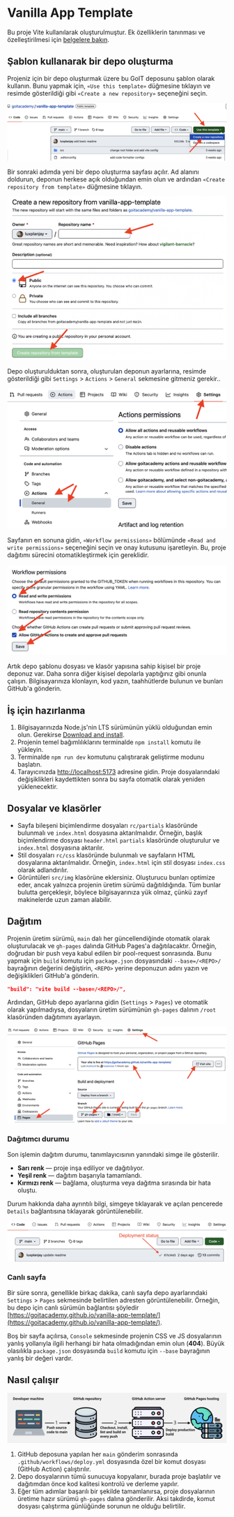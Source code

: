 # Vanilla App Template

Bu proje Vite kullanılarak oluşturulmuştur. Ek özelliklerin tanınması ve
özelleştirilmesi için [belgelere bakın](https://vitejs.dev/).

## Şablon kullanarak bir depo oluşturma

Projeniz için bir depo oluşturmak üzere bu GoIT deposunu şablon olarak kullanın.
Bunu yapmak için, `«Use this template»` düğmesine tıklayın ve resimde
gösterildiği gibi `«Create a new repository»` seçeneğini seçin.

![Creating repo from a template step 1](./assets/template-step-1.png)

Bir sonraki adımda yeni bir depo oluşturma sayfası açılır. Ad alanını doldurun,
deponun herkese açık olduğundan emin olun ve ardından
`«Create repository from template»` düğmesine tıklayın.

![Creating repo from a template step 2](./assets/template-step-2.png)

Depo oluşturulduktan sonra, oluşturulan deponun ayarlarına, resimde gösterildiği
gibi `Settings` > `Actions` > `General` sekmesine gitmeniz gerekir..

![Settings GitHub Actions permissions step 1](./assets/gh-actions-perm-1.png)

Sayfanın en sonuna gidin, `«Workflow permissions»` bölümünde
`«Read and write permissions»` seçeneğini seçin ve onay kutusunu işaretleyin.
Bu, proje dağıtımı sürecini otomatikleştirmek için gereklidir.

![Settings GitHub Actions permissions step 2](./assets/gh-actions-perm-2.png)

Artık depo şablonu dosyası ve klasör yapısına sahip kişisel bir proje deponuz
var. Daha sonra diğer kişisel depolarla yaptığınız gibi onunla çalışın.
Bilgisayarınıza klonlayın, kod yazın, taahhütlerde bulunun ve bunları GitHub'a
gönderin.

## İş için hazırlanma

1. Bilgisayarınızda Node.js'nin LTS sürümünün yüklü olduğundan emin olun.
   Gerekirse [Download and install](https://nodejs.org/en/).
2. Projenin temel bağımlılıklarını terminalde `npm install` komutu ile yükleyin.
3. Terminalde `npm run dev` komutunu çalıştırarak geliştirme modunu başlatın.
4. Tarayıcınızda [http://localhost:5173](http://localhost:5173) adresine gidin.
   Proje dosyalarındaki değişiklikleri kaydettikten sonra bu sayfa otomatik
   olarak yeniden yüklenecektir.

## Dosyalar ve klasörler

- Sayfa bileşeni biçimlendirme dosyaları `rc/partials` klasöründe bulunmalı ve
  `index.html` dosyasına aktarılmalıdır. Örneğin, başlık biçimlendirme dosyası
  `header.html` `partials` klasöründe oluşturulur ve `index.html` dosyasına
  aktarılır.
- Stil dosyaları `rc/css` klasöründe bulunmalı ve sayfaların HTML dosyalarına
  aktarılmalıdır. Örneğin, `index.html` için stil dosyası `index.css` olarak
  adlandırılır.
- Görüntüleri `src/img` klasörüne eklersiniz. Oluşturucu bunları optimize eder,
  ancak yalnızca projenin üretim sürümü dağıtıldığında. Tüm bunlar bulutta
  gerçekleşir, böylece bilgisayarınıza yük olmaz, çünkü zayıf makinelerde uzun
  zaman alabilir.

## Dağıtım

Projenin üretim sürümü, `main` dalı her güncellendiğinde otomatik olarak
oluşturulacak ve `gh-pages` dalında GitHub Pages'a dağıtılacaktır. Örneğin,
doğrudan bir push veya kabul edilen bir pool-request sonrasında. Bunu yapmak
için `build` komutu için `package.json` dosyasındaki `--base=/<REPO>/`
bayrağının değerini değiştirin, `<REPO>` yerine deponuzun adını yazın ve
değişiklikleri GitHub'a gönderin.

```json
"build": "vite build --base=/<REPO>/",
```

Ardından, GitHub depo ayarlarına gidin (`Settings` > `Pages`) ve otomatik olarak
yapılmadıysa, dosyaların üretim sürümünün `gh-pages` dalının `/root` klasöründen
dağıtımını ayarlayın.

![GitHub Pages settings](./assets/repo-settings.png)

### Dağıtımcı durumu

Son işlemin dağıtım durumu, tanımlayıcısının yanındaki simge ile gösterilir.

- **Sarı renk** — proje inşa ediliyor ve dağıtılıyor.
- **Yeşil renk** — dağıtım başarıyla tamamlandı.
- **Kırmızı renk** — bağlama, oluşturma veya dağıtma sırasında bir hata oluştu.

Durum hakkında daha ayrıntılı bilgi, simgeye tıklayarak ve açılan pencerede
`Details` bağlantısına tıklayarak görüntülenebilir.

![Deployment status](./assets/deploy-status.png)

### Canlı sayfa

Bir süre sonra, genellikle birkaç dakika, canlı sayfa depo ayarlarındaki
`Settings` > `Pages` sekmesinde belirtilen adresten görüntülenebilir. Örneğin,
bu depo için canlı sürümün bağlantısı şöyledir
[https://goitacademy.github.io/vanilla-app-template/](https://goitacademy.github.io/vanilla-app-template/).

Boş bir sayfa açılırsa, `Console` sekmesinde projenin CSS ve JS dosyalarının
yanlış yollarıyla ilgili herhangi bir hata olmadığından emin olun (**404**).
Büyük olasılıkla `package.json` dosyasında `build` komutu için `--base`
bayrağının yanlış bir değeri vardır.

## Nasıl çalışır

![How it works](./assets/how-it-works.png)

1. GitHub deposuna yapılan her `main` gönderim sonrasında
   `.github/workflows/deploy.yml` dosyasında özel bir komut dosyası (GitHub
   Action) çalıştırılır.
2. Depo dosyalarının tümü sunucuya kopyalanır, burada proje başlatılır ve
   dağıtımdan önce kod kalitesi kontrolü ve derleme yapılır.
3. Eğer tüm adımlar başarılı bir şekilde tamamlanırsa, proje dosyalarının
   üretime hazır sürümü `gh-pages` dalına gönderilir. Aksi takdirde, komut
   dosyası çalıştırma günlüğünde sorunun ne olduğu belirtilir.
